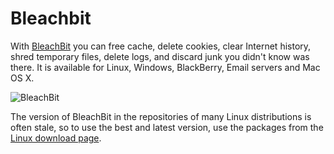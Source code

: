 # Bleachbit

With [BleachBit](https://www.bleachbit.org/features) you can free cache, delete cookies, clear Internet history, shred temporary files, delete logs, and discard junk you didn't know was there. It is available for Linux, Windows, BlackBerry, Email servers and Mac OS X.

![BleachBit](https://github.com/tymyrddin/orchard/blob/main/mitigations/assets/images/bleachbit-system.jpg)

The version of BleachBit in the repositories of many Linux distributions is often stale, so to use the best and latest version, use the packages from the [Linux download page](https://www.bleachbit.org/download/linux). 
